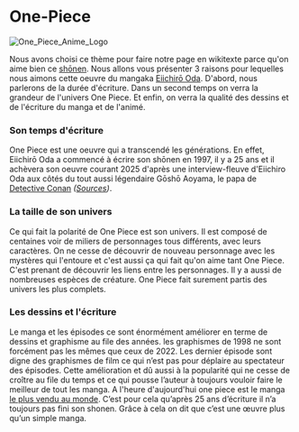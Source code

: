 # One-Piece

![One_Piece_Anime_Logo](https://user-images.githubusercontent.com/114494257/197391820-1a007eae-987d-4598-bbc3-a8aa95605a12.png)

Nous avons choisi ce thème pour faire notre page en wikitexte parce qu'on aime bien ce [shōnen](https://fr.wikipedia.org/wiki/Sh%C5%8Dnen). Nous allons vous présenter 3 raisons pour lequelles nous aimons cette oeuvre du mangaka [Eiichirō Oda](https://fr.wikipedia.org/wiki/Eiichir%C5%8D_Oda). D'abord, nous parlerons de la durée d'écriture. Dans un second temps on verra la grandeur de l'univers One Piece. Et enfin, on verra la qualité des dessins et de l'écriture du manga et de l'animé. 

### Son temps d'écriture
One Piece est une oeuvre qui a transcendé les générations. En effet, Eiichirō Oda a commencé à écrire son shōnen en 1997, il y a 25 ans et il achèvera son oeuvre courant 2025 d'après une interview-fleuve d'Eiichiro Oda aux côtés du tout aussi légendaire Gōshō Aoyama, le papa de [Detective Conan](https://fr.wikipedia.org/wiki/D%C3%A9tective_Conan) _([Sources](https://hitek.fr/actualite/one-piece-annee-fin-du-manga_36520))_.

### La taille de son univers
Ce qui fait la polarité de One Piece est son univers. Il est composé de centaines voir de miliers de personnages tous différents, avec leurs caractères. On ne cesse de découvrir de nouveau personnage avec les mystères qui l'entoure et c'est aussi ça qui fait qu'on aime tant One Piece. C'est prenant de découvrir les liens entre les personnages. Il y a aussi de nombreuses espèces de créature. One Piece fait surement partis des univers les plus complets.

### Les dessins et l'écriture
Le manga et les épisodes ce sont énormément améliorer en terme de dessins et graphisme au file des années. les graphismes de 1998 ne sont forcément pas les mêmes que ceux de 2022. Les dernier épisode sont digne des graphismes de film ce qui n’est pas pour déplaire au spectateur des épisodes. Cette amélioration et dû aussi à la popularité qui ne cesse de croître au file du temps et ce qui pousse l’auteur à toujours vouloir faire le meilleur de tout les manga. A l'heure d'aujourd'hui one piece est le manga [le plus vendu au monde](https://fr.wikipedia.org/wiki/Liste_des_mangas_les_plus_vendus). C’est pour cela qu’après 25 ans d’écriture il n’a toujours pas fini son shonen. Grâce à cela on dit que c’est une œuvre plus qu’un simple manga.
